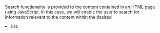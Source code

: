 Search functionality is provided to the content contained in an HTML page using JavaScript. In this case, we will enable the user to search for information relevant to the content within the desired <li> list.
